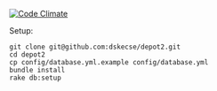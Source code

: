 [![Code Climate](https://codeclimate.com/badge.png)](https://codeclimate.com/github/dskecse/depot2)

Setup:
```
git clone git@github.com:dskecse/depot2.git
cd depot2
cp config/database.yml.example config/database.yml
bundle install
rake db:setup
```
